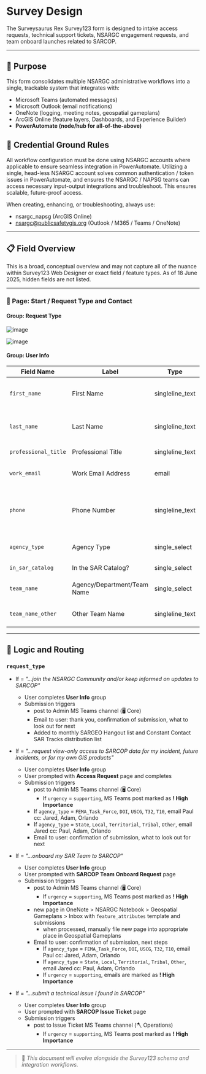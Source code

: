 # Survey Design

The Surveysaurus Rex Survey123 form is designed to intake access requests, technical support tickets, NSARGC engagement requests, and team onboard launches related to SARCOP.

---

## 🧭 Purpose

This form consolidates multiple NSARGC administrative workflows into a single, trackable system that integrates with:
- Microsoft Teams (automated messages)
- Microsoft Outlook (email notifications)
- OneNote (logging, meeting notes, geospatial gameplans)
- ArcGIS Online (feature layers, Dashboards, and Experience Builder)
- **PowerAutomate (node/hub for all-of-the-above)**

## 🚨 Credential Ground Rules

All workflow configuration must be done using NSARGC accounts where applicable to ensure seamless integration in PowerAutomate.  Utilizing a single, head-less NSARGC account solves common authentication / token issues in PowerAutomate, and ensures the NSARGC / NAPSG teams can access necessary input-output integrations and troubleshoot.  This ensures scalable, future-proof access.

When creating, enhancing, or troubleshooting, always use:
- nsargc_napsg (ArcGIS Online)
- nsargc@publicsafetygis.org (Outlook / M365 / Teams / OneNote)

---

## 📋 Field Overview

This is a broad, conceptual overview and may not capture all of the nuance within Survey123 Web Designer or exact field / feature types.  As of 18 June 2025, hidden fields are not listed.

--- 

### 📃 Page: Start / Request Type and Contact

#### Group: Request Type

![image](https://github.com/user-attachments/assets/4d05cf28-5e16-4033-adc4-a81205498d1c)

![image](https://github.com/user-attachments/assets/2d235cd8-df9b-4ba0-9b59-b5eaffbe6c24)

#### Group: User Info

| Field Name            | Label                       | Type            | Required                               | Description                   |
|-----------------------|-----------------------------|-----------------|----------------------------------------|-------------------------------|
| `first_name`          | First Name                  | singleline_text | Yes                                    | First name of who is submitting request |
| `last_name`           | Last Name                   | singleline_text | Yes                                    | Last name of who is submitting request
| `professional_title`  | Professional Title          | singleline_text | Yes                                    | Professional title |
| `work_email`          | Work Email Address          | email           | Yes                                    | For notifications and routing |
| `phone`               | Phone Number                | singleline_text | yes                                    | Cell number where person can be reached during an incident |
| `agency_type`         | Agency Type                 | single_select   | No                                     | Pull from RLTT domain? |
| `in_sar_catalog`      | In the SAR Catalog?         | single_select   | Yes                                    | `Yes`, `No`, `I don't know` | 
| `team_name`           | Agency/Department/Team Name | single_select   | No                                     | Pull from SAR Catalog         |
| `team_name_other`     | Other Team Name             | singleline_text | No                                     | If not listed in SAR Catalog  |

---

## 🔁 Logic and Routing

### `request_type`

- If = _"...join the NSARGC Community and/or keep informed on updates to SARCOP"_
  - User completes **User Info** group
  - Submission triggers
    - post to Admin MS Teams channel (🖥️ Core)
    - Email to user: thank you, confirmation of submission, what to look out for next
    - Added to monthly SARGEO Hangout list and Constant Contact SAR Tracks distribution list

- If = _"...request view-only access to SARCOP data for my incident, future incidents, or for my own GIS products"_
  - User completes **User Info** group
  - User prompted with **Access Request** page and completes
  - Submission triggers
    - post to Admin MS Teams channel (🖥️ Core)
      - If `urgency` = `supporting`, MS Teams post marked as **! High Importance**
    - If `agency_type` = `FEMA_Task_Force`, `DOI`, `USCG`, `T32`, `T10`, email Paul cc: Jared, Adam, Orlando
    - If `agency_type` = `State`, `Local`, `Territorial`, `Tribal`, `Other`, email Jared cc: Paul, Adam, Orlando
    - Email to user: confirmation of submission, what to look out for next

- If = _"...onboard my SAR Team to SARCOP"_
  - User completes **User Info** group
  - User prompted with **SARCOP Team Onboard Request** page
  - Submission triggers
    - post to Admin MS Teams channel (🖥️ Core)
      - If `urgency` = `supporting`, MS Teams post marked as **! High Importance**
    - new page in OneNote > NSARGC Notebook > Geospatial Gameplans > Inbox with `feature_attributes` template and submissions
      - when processed, manually file new page into appropriate place in Geospatial Gameplans
    - Email to user: confirmation of submission, next steps
      - If `agency_type` = `FEMA_Task_Force`, `DOI`, `USCG`, `T32`, `T10`, email Paul cc: Jared, Adam, Orlando
      - If `agency_type` = `State`, `Local`, `Territorial`, `Tribal`, `Other`, email Jared cc: Paul, Adam, Orlando
      - If `urgency` = `supporting`, emails are marked as **! High Importance**

- If = _"...submit a technical issue I found in SARCOP"_
  - User completes **User Info** group
  - User prompted with **SARCOP Issue Ticket** page
  - Submission triggers
    - post to Issue Ticket MS Teams channel (🪓 Operations)
      - If `urgency` = `supporting`, MS Teams post marked as **! High Importance**

---

> 📌 *This document will evolve alongside the Survey123 schema and integration workflows.*
